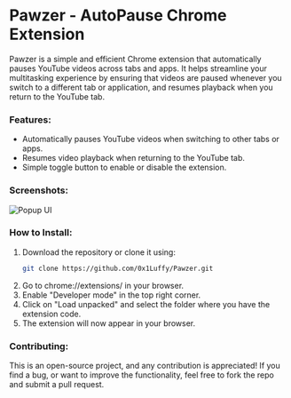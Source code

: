 # Pawzer - AutoPause Chrome Extension

Pawzer is a simple and efficient Chrome extension that automatically pauses YouTube videos across tabs and apps. It helps streamline your multitasking experience by ensuring that videos are paused whenever you switch to a different tab or application, and resumes playback when you return to the YouTube tab.

### Features:
- Automatically pauses YouTube videos when switching to other tabs or apps.
- Resumes video playback when returning to the YouTube tab.
- Simple toggle button to enable or disable the extension.

### Screenshots:
![Popup UI](path_to_screenshot.png)

### How to Install:
1. Download the repository or clone it using:
   ```bash
   git clone https://github.com/0x1Luffy/Pawzer.git
2. Go to chrome://extensions/ in your browser.
3. Enable "Developer mode" in the top right corner.
4. Click on "Load unpacked" and select the folder where you have the extension code.
5. The extension will now appear in your browser.

### Contributing:

This is an open-source project, and any contribution is appreciated! If you find a bug, or want to improve the functionality, feel free to fork the repo and submit a pull request.
 

